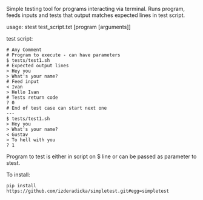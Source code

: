 Simple testing tool for programs interacting via terminal. Runs program,  feeds inputs and tests that output matches expected lines in test script.

usage: stest test_script.txt [program [arguments]]

test script:
```
# Any Comment
# Program to execute - can have parameters
$ tests/test1.sh
# Expected output lines
> Hey you
> What's your name?
# Feed input
< Ivan
> Hello Ivan
# Tests return code
? 0
# End of test case can start next one
---
$ tests/test1.sh
> Hey you
> What's your name?
< Gustav
> To hell with you
? 1 
```

Program to test is either in script on $ line or can be passed as parameter to stest.

To install:

```
pip install https://github.com/izderadicka/simpletest.git#egg=simpletest
```